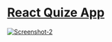 # [React Quize App ](https://react-quize-app.netlify.app/)
<a href="https://react-quize-app.netlify.app/"><img src="https://i.ibb.co/j3K0CX6/Screenshot-2.png" alt="Screenshot-2" ></a>
